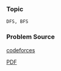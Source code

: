 ### Topic

    DFS, BFS

### Problem Source

[codeforces](http://codeforces.com/gym/100160)

[PDF](http://codeforces.com/gym/100160/attachments/download/1483/20122013-tryenirovka-spbgu-c-dfs-bfs-ru.pdf)
